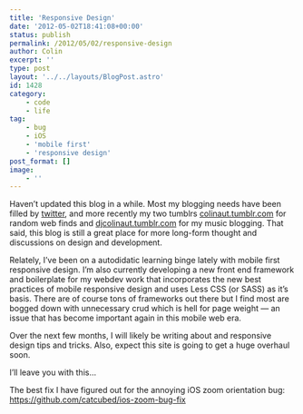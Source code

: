 ```yaml
---
title: 'Responsive Design'
date: '2012-05-02T18:41:08+00:00'
status: publish
permalink: /2012/05/02/responsive-design
author: Colin
excerpt: ''
type: post
layout: '../../layouts/BlogPost.astro'
id: 1428
category:
    - code
    - life
tag:
    - bug
    - iOS
    - 'mobile first'
    - 'responsive design'
post_format: []
image:
    - ''
---
```

Haven’t updated this blog in a while. Most my blogging needs have been filled by [twitter](https://twitter.com/#!/colinaut "Colinaut on twitter"), and more recently my two tumblrs [colinaut.tumblr.com](https://colinaut.tumblr.com/) for random web finds and [djcolinaut.tumblr.com](https://djcolinaut.tumblr.com/) for my music blogging. That said, this blog is still a great place for more long-form thought and discussions on design and development.

Relately, I’ve been on a autodidatic learning binge lately with mobile first responsive design. I’m also currently developing a new front end framework and boilerplate for my webdev work that incorporates the new best practices of mobile responsive design and uses Less CSS (or SASS) as it’s basis. There are of course tons of frameworks out there but I find most are bogged down with unnecessary crud which is hell for page weight — an issue that has become important again in this mobile web era.

Over the next few months, I will likely be writing about and responsive design tips and tricks. Also, expect this site is going to get a huge overhaul soon.

I’ll leave you with this…

The best fix I have figured out for the annoying iOS zoom orientation bug: <https://github.com/catcubed/ios-zoom-bug-fix>
